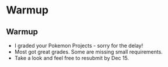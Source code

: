 
# Warmup

## Warmup
- I graded your Pokemon Projects - sorry for the delay!
- Most got great grades. Some are missing small requirements. 
- Take a look and feel free to resubmit by Dec 15.

